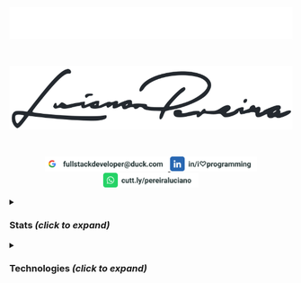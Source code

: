 <p align="center">
<img src="./assets/lucianopereira.svg" alt="Luciano Pereira"/>
</p><br/>
<p align="center">
<img src="./assets/sign.svg" alt="Luciano Pereira Sign Logo"/>
</p><br/>
<p align="center">
  <a href="mailto:fullstackdeveloper@duck.com?subject=I%20saw%20your%20GitHub%20Profilee&body=Hi,%20Luciano%20"><img height="26px" src="./assets/mail.svg" alt="mail"/>
  </a>
  <a href="https://www.linkedin.com/in/i♡programming"><img height="26px" src="./assets/linkedin.svg" alt="LinkedIn"/></a>
  <a href="https://cutt.ly/pereiraluciano"><img height="26px" src="./assets/whatsapp.svg" alt="whatsapp"/></a>
</p>
<details>
  <summary><h3>Stats <i>(click to expand)</i></h3></summary><br/>
  <p align="left">
    <img width="350px" src="https://github-readme-stats.vercel.app/api/top-langs?username=thisIsMySourceCode&show_icons=true&theme=transparent&locale=en&layout=default&hide_border=true" alt="my stats language" />
    <img width="550px" src="https://github-readme-stats.vercel.app/api?username=thisIsMySourceCode&show_icons=true&theme=transparent&locale=en&hide_border=true" />
</p>
</details>

<details>
  <summary><h3>Technologies <i>(click to expand)</i></h3></summary><br/>
  
<style>
table {
    border-collapse: collapse;
}
</style>
  
| <a href="#"><img width="32px" src="./assets/icons/apache.svg" alt=""/></a>  | <a href="#"><img height="32px" src="./assets/icons/apple.svg" alt=""/></a>  | <a href="#"><img height="32px" src="./assets/icons/arduino.svg" alt=""/></a>  | <a href="#"><img height="32px" src="./assets/icons/bash.svg" alt=""/></a>  |
| :-----------: |:---------------:| :----: | :----: |
| 1 | 2 | 3 | 5 |
| 1 | 2 | 3 | 5 |
| 1 | 2 | 4 | 5 |  
  
<p align="center">
<a href="#"><img width="32px" src="./assets/icons/apache.svg" alt=""/></a>
<a href="#"><img height="32px" src="./assets/icons/apple.svg" alt=""/></a>
<a href="#"><img height="32px" src="./assets/icons/arduino.svg" alt=""/></a>
<a href="#"><img height="32px" src="./assets/icons/bash.svg" alt=""/></a>
<a href="#"><img height="32px" src="./assets/icons/behance.svg" alt=""/></a>
<a href="#"><img height="32px" src="./assets/icons/bitbucket.svg" alt=""/></a>
<a href="#"><img height="32px" src="./assets/icons/bootstrap.svg" alt=""/></a>
<a href="#"><img height="32px" src="./assets/icons/c.svg" alt=""/></a>
<a href="#"><img height="32px" src="./assets/icons/cakephp.svg" alt=""/></a>
<a href="#"><img height="32px" src="./assets/icons/centos.svg" alt=""/></a>
<a href="#"><img height="32px" src="./assets/icons/cmake.svg" alt=""/></a>
<a href="#"><img height="32px" src="./assets/icons/codeigniter.svg" alt=""/></a>
<a href="#"><img height="32px" src="./assets/icons/coffeescript.svg" alt=""/></a>
<a href="#"><img height="32px" src="./assets/icons/css3.svg" alt=""/></a>
<a href="#"><img height="32px" src="./assets/icons/debian.svg" alt=""/></a>
<a href="#"><img height="32px" src="./assets/icons/denojs.svg" alt=""/></a>
<a href="#"><img height="32px" src="./assets/icons/django.svg" alt=""/></a>
<a href="#"><img height="32px" src="./assets/icons/docker.svg" alt=""/></a>
<a href="#"><img height="32px" src="./assets/icons/drupal.svg" alt=""/></a>
<a href="#"><img height="32px" src="./assets/icons/eslint.svg" alt=""/></a>
<a href="#"><img height="32px" src="./assets/icons/express.svg" alt=""/></a>
<a href="#"><img height="32px" src="./assets/icons/fedora.svg" alt=""/></a>
<a href="#"><img height="32px" src="./assets/icons/figma.svg" alt=""/></a>
<a href="#"><img height="32px" src="./assets/icons/filezilla.svg" alt=""/></a>
<a href="#"><img height="32px" src="./assets/icons/firebase.svg" alt=""/></a>
<a href="#"><img height="32px" src="./assets/icons/gimp.svg" alt=""/></a>
<a href="#"><img height="32px" src="./assets/icons/git.svg" alt=""/></a>
<a href="#"><img height="32px" src="./assets/icons/github.svg" alt=""/></a>
<a href="#"><img height="32px" src="./assets/icons/gitlab.svg" alt=""/></a>
<a href="#"><img height="32px" src="./assets/icons/graphql.svg" alt=""/></a>
<a href="#"><img height="32px" src="./assets/icons/handlebars.svg" alt=""/></a>
<a href="#"><img height="32px" src="./assets/icons/html5.svg" alt=""/></a>
<a href="#"><img height="32px" src="./assets/icons/hugo.svg" alt=""/></a>
<a href="#"><img height="32px" src="./assets/icons/illustrator.svg" alt=""/></a>
<a href="#"><img height="32px" src="./assets/icons/inkscape.svg" alt=""/></a>
<a href="#"><img height="32px" src="./assets/icons/javascript.svg" alt=""/></a>
<a href="#"><img height="32px" src="./assets/icons/jest.svg" alt=""/></a>
<a href="#"><img height="32px" src="./assets/icons/jira.svg" alt=""/></a>
<a href="#"><img height="32px" src="./assets/icons/jquery.svg" alt=""/></a>
<a href="#"><img height="32px" src="./assets/icons/jupyter.svg" alt=""/></a>
<a href="#"><img height="32px" src="./assets/icons/laravel.svg" alt=""/></a>
<a href="#"><img height="32px" src="./assets/icons/latex.svg" alt=""/></a>
<a href="#"><img height="32px" src="./assets/icons/less.svg" alt=""/></a>
<a href="#"><img height="32px" src="./assets/icons/linux.svg" alt=""/></a>
<a href="#"><img height="32px" src="./assets/icons/lua.svg" alt=""/></a>
<a href="#"><img height="32px" src="./assets/icons/magento.svg" alt=""/></a>
<a href="#"><img height="32px" src="./assets/icons/markdown.svg" alt=""/></a>
<a href="#"><img height="32px" src="./assets/icons/materialui.svg" alt=""/></a>
<a href="#"><img height="32px" src="./assets/icons/mongodb.svg" alt=""/></a>
<a href="#"><img height="32px" src="./assets/icons/moodle.svg" alt=""/></a>
<a href="#"><img height="32px" src="./assets/icons/msdos.svg" alt=""/></a>
<a href="#"><img height="32px" src="./assets/icons/mysql.svg" alt=""/></a>
<a href="#"><img height="32px" src="./assets/icons/nextjs.svg" alt=""/></a>
<a href="#"><img height="32px" src="./assets/icons/nginx.svg" alt=""/></a>
<a href="#"><img height="32px" src="./assets/icons/nodejs.svg" alt=""/></a>
<a href="#"><img height="32px" src="./assets/icons/npm.svg" alt=""/></a>
<a href="#"><img height="32px" src="./assets/icons/numpy.svg" alt=""/></a>
<a href="#"><img height="32px" src="./assets/icons/nuxtjs.svg" alt=""/></a>
<a href="#"><img height="32px" src="./assets/icons/pandas.svg" alt=""/></a>
<a href="#"><img height="32px" src="./assets/icons/perl.svg" alt=""/></a>
<a href="#"><img height="32px" src="./assets/icons/photoshop.svg" alt=""/></a>
<a href="#"><img height="32px" src="./assets/icons/php.svg" alt=""/></a>
<a href="#"><img height="32px" src="./assets/icons/postgresql.svg" alt=""/></a>
<a href="#"><img height="32px" src="./assets/icons/python.svg" alt=""/></a>
<a href="#"><img height="32px" src="./assets/icons/raspberrypi.svg" alt=""/></a>
<a href="#"><img height="32px" src="./assets/icons/react.svg" alt=""/></a>
<a href="#"><img height="32px" src="./assets/icons/redux.svg" alt=""/></a>
<a href="#"><img height="32px" src="./assets/icons/sequelize.svg" alt=""/></a>
<a href="#"><img height="32px" src="./assets/icons/sketch.svg" alt=""/></a>
<a href="#"><img height="32px" src="./assets/icons/slack.svg" alt=""/></a>
<a href="#"><img height="32px" src="./assets/icons/spss.svg" alt=""/></a>
<a href="#"><img height="32px" src="./assets/icons/sqlite.svg" alt=""/></a>
<a href="#"><img height="32px" src="./assets/icons/subversion.svg" alt=""/></a>
<a href="#"><img height="32px" src="./assets/icons/svelte.svg" alt=""/></a>
<a href="#"><img height="32px" src="./assets/icons/symfony.svg" alt=""/></a>
<a href="#"><img height="32px" src="./assets/icons/tailwindcss.svg" alt=""/></a>
<a href="#"><img height="32px" src="./assets/icons/trello.svg" alt=""/></a>
<a href="#"><img height="32px" src="./assets/icons/typescript.svg" alt=""/></a>
<a href="#"><img height="32px" src="./assets/icons/vim.svg" alt=""/></a>
<a href="#"><img height="32px" src="./assets/icons/visualstudio.svg" alt=""/></a>
<a href="#"><img height="32px" src="./assets/icons/vscode.svg" alt=""/></a>
<a href="#"><img height="32px" src="./assets/icons/vuejs.svg" alt=""/></a>
<a href="#"><img height="32px" src="./assets/icons/webpack.svg" alt=""/></a>
<a href="#"><img height="32px" src="./assets/icons/woocommerce.svg" alt=""/></a>
<a href="#"><img height="32px" src="./assets/icons/wordpress.svg" alt=""/></a>
<a href="#"><img height="32px" src="./assets/icons/yii.svg" alt=""/></a>
<a href="#"><img height="32px" src="./assets/icons/zend.svg" alt=""/></a>
</p>
</details>
